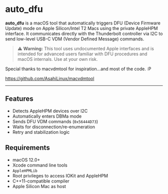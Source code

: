 # auto_dfu

**auto_dfu** is a macOS tool that automatically triggers DFU (Device Firmware Update) mode on Apple Silicon/Intel T2 Macs using the private AppleHPM interface. It communicates directly with the Thunderbolt controller via I2C to send low-level USB-C VDM (Vendor Defined Message) commands.

> ⚠️ **Warning:** This tool uses undocumented Apple interfaces and is intended for advanced users familiar with DFU procedures and macOS internals. Use at your own risk.

Special thanks to macvdmtool for inspiration...and most of the code. :P

https://github.com/AsahiLinux/macvdmtool

---

## Features

- Detects AppleHPM devices over I2C
- Automatically enters DBMa mode
- Sends DFU VDM commands (`0x56444D73`)
- Waits for disconnection/re-enumeration
- Retry and stabilization logic

## Requirements

- macOS 12.0+  
- Xcode command line tools  
- `AppleHPMLib`
- Root privileges to access IOKit and AppleHPM  
- C++11-compatible compiler
- Apple Silicon Mac as host
